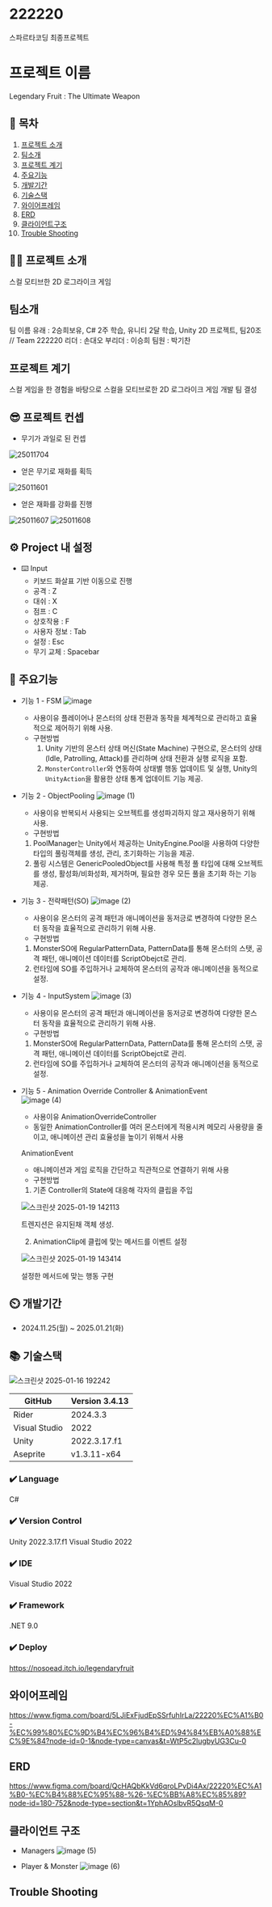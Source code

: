 # 222220
스파르타코딩 최종프로젝트

# 프로젝트 이름
Legendary Fruit : The Ultimate Weapon

## 📖 목차
1. [프로젝트 소개](#프로젝트-소개)
2. [팀소개](#팀소개)
3. [프로젝트 계기](#프로젝트-계기)
4. [주요기능](#주요기능)
5. [개발기간](#개발기간)
6. [기술스택](#기술스택)
8. [와이어프레임](#와이어프레임)
10. [ERD](#ERD)
11. [클라이언트구조](#클라이언트-구조)
12. [Trouble Shooting](#trouble-shooting)
    
## 👨‍🏫 프로젝트 소개
스컬 모티브한 2D 로그라이크 게임

## 팀소개
팀 이름 유래 : 2승희보유, C# 2주 학습, 유니티 2달 학습, Unity 2D 프로젝트, 팀20조 // Team 222220
리더 : 손대오
부리더 : 이승희
팀원 : 박기찬

## 프로젝트 계기
스컬 게임을 한 경험을 바탕으로 스컬을 모티브로한 2D 로그라이크 게임 개발 팀 결성

## 😎 프로젝트 컨셉

- 무기가 과일로 된 컨셉
  
![25011704](https://github.com/user-attachments/assets/b2364e30-c8db-4328-bfe9-566f2d537864)


- 얻은 무기로 재화를 획득
  
![25011601](https://github.com/user-attachments/assets/ceace5ca-6db3-4e97-ba3a-ceb4299ac1b5)


- 얻은 재화를 강화를 진행

![25011607](https://github.com/user-attachments/assets/74da1fb0-0611-478c-aab7-ef2fe05a6a91)
![25011608](https://github.com/user-attachments/assets/10122835-650e-44f5-aeef-e0aae33528c3)

## ⚙️ Project 내 설정
- ⌨️ Input
    - 키보드 화살표 기반 이동으로 진행
    - 공격 : Z
    -  대쉬 : X
    -  점프 : C
    -  상호작용 : F
    -  사용자 정보 : Tab
    -  설정 : Esc
    -  무기 교체 : Spacebar

## 💜 주요기능

- 기능 1 - FSM
    ![image](https://github.com/user-attachments/assets/631bd0c3-935f-42cf-b942-fed3172a76f4)
  
    - 사용이유
      플레이어나 몬스터의 상태 전환과 동작을 체계적으로 관리하고 효율적으로 제어하기 위해 사용.
    - 구현방법
        1. Unity 기반의 몬스터 상태 머신(State Machine) 구현으로, 몬스터의 상태(Idle, Patrolling, Attack)를 관리하며 상태 전환과 실행 로직을 포함.
        2. `MonsterController`와 연동하여 상태별 행동 업데이트 및 실행, Unity의 `UnityAction`을 활용한 상태 통계 업데이트 기능 제공.
           
- 기능 2 - ObjectPooling
    ![image (1)](https://github.com/user-attachments/assets/bee96c90-ad29-412c-ab2d-901c03897cee)
  
    - 사용이유
    반복되서 사용되는 오브젝트를 생성파괴하지 않고 재사용하기 위해 사용.
    - 구현방법
    1. PoolManager는 Unity에서 제공하는 UnityEngine.Pool을 사용하여 다양한 타입의 풀링객체를 생성, 관리, 초기화하는 기능을 제공.
    2. 풀링 시스템은 GenericPooledObject를 사용해 특정 풀 타입에 대해 오브젝트를 생성, 활성화/비화성화, 제거하며, 필요한 경우 모든 풀을 초기화 하는 기능 제공.

- 기능 3 - 전략패턴(SO)
    ![image (2)](https://github.com/user-attachments/assets/d4953358-2233-40d2-a287-6b05e151fce5)
  
    - 사용이유
    몬스터의 공격 패턴과 애니메이션을 동저긍로 변경하여 다양한 몬스터 동작을 효율적으로 관리하기 위해 사용.
    - 구현방법
    1. MonsterSO에 RegularPatternData, PatternData를 통해 몬스터의 스탯, 공격 패턴, 애니메이션 데이터를 ScriptObejct로 관리.
    2. 런타임에 SO를 주입하거나 교체하여 몬스터의 공작과 애니메이션을 동적으로 설정.

- 기능 4 - InputSystem
    ![image (3)](https://github.com/user-attachments/assets/22fdc868-c9e9-45ba-81bf-5db23895e462)
  
    - 사용이유
    몬스터의 공격 패턴과 애니메이션을 동저긍로 변경하여 다양한 몬스터 동작을 효율적으로 관리하기 위해 사용.
    - 구현방법
    1. MonsterSO에 RegularPatternData, PatternData를 통해 몬스터의 스탯, 공격 패턴, 애니메이션 데이터를 ScriptObejct로 관리.
    2. 런타임에 SO를 주입하거나 교체하여 몬스터의 공작과 애니메이션을 동적으로 설정.

- 기능 5 - Animation Override Controller & AnimationEvent  
    ![image (4)](https://github.com/user-attachments/assets/fa0b6a57-ce1c-4a59-8a61-0bf4afca24db)
  
    - 사용이유
    AnimationOverrideController
    - 동일한 AnimationController를 여러 몬스터에게 적용시켜 메모리 사용량을 줄이고, 애니메이션 관리 효율성을 높이기 위해서 사용
    
    AnimationEvent
    - 애니메이션과 게임 로직을 간단하고 직관적으로 연결하기 위해 사용
    - 구현방법
    1. 기존 Controller의 State에 대응해 각자의 클립을 주입
       
    ![스크린샷 2025-01-19 142113](https://github.com/user-attachments/assets/42f04ba9-fce0-4167-8867-11c2f0d9f859)

    트렌지션은 유지된채 객체 생성.


    2. AnimationClip에 클립에 맞는 메서드를 이벤트 설정
       
    ![스크린샷 2025-01-19 143414](https://github.com/user-attachments/assets/c60e5414-7f59-4b0f-8f5e-6ecdd6b91178)

    설정한 메서드에 맞는 행동 구현 

## ⏲️ 개발기간
- 2024.11.25(월) ~ 2025.01.21(화)

## 📚️ 기술스택
![스크린샷 2025-01-16 192242](https://github.com/user-attachments/assets/48a8d90c-3715-49f9-9def-ada645f6565e)

| GitHub | Version 3.4.13 |
| --- | --- |
| Rider | 2024.3.3 |
| Visual Studio | 2022 |
| Unity  | 2022.3.17.f1 |
| Aseprite  | v1.3.11-x64 |

### ✔️ Language
C#

### ✔️ Version Control
Unity 2022.3.17.f1
Visual Studio 2022

### ✔️ IDE
Visual Studio 2022

### ✔️ Framework
.NET 9.0

### ✔️ Deploy 
https://nosoead.itch.io/legendaryfruit

## 와이어프레임
https://www.figma.com/board/5LJiExFjudEpSSrfuhIrLa/22220%EC%A1%B0-%EC%99%80%EC%9D%B4%EC%96%B4%ED%94%84%EB%A0%88%EC%9E%84?node-id=0-1&node-type=canvas&t=WtP5c2lugbyUG3Cu-0

## ERD
https://www.figma.com/board/QcHAQbKkVd6qroLPvDi4Ax/22220%EC%A1%B0-%EC%B4%88%EC%95%88-%26-%EC%BB%A8%EC%85%89?node-id=180-752&node-type=section&t=1YphAOslbvR5QsqM-0

## 클라이언트 구조
- Managers
![image (5)](https://github.com/user-attachments/assets/9edbf890-f64d-4285-ab09-d3f3f7c83545)

- Player & Monster
![image (6)](https://github.com/user-attachments/assets/4825fbcf-9a53-4a16-8f9f-2d6fffacdffe)

## Trouble Shooting





